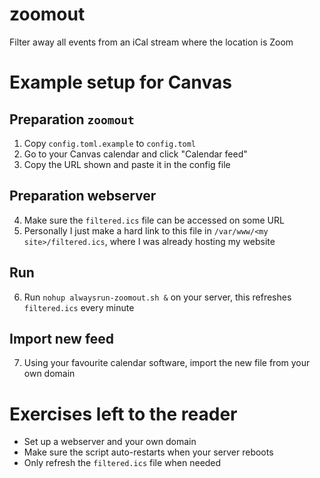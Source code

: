 # zoomout
Filter away all events from an iCal stream where the location is Zoom


# Example setup for Canvas

## Preparation `zoomout`
1. Copy `config.toml.example` to `config.toml`
2. Go to your Canvas calendar and click "Calendar feed"
3. Copy the URL shown and paste it in the config file

## Preparation webserver
4. Make sure the `filtered.ics` file can be accessed on some URL
5. Personally I just make a hard link to this file in `/var/www/<my site>/filtered.ics`, where I was already hosting my website

## Run
6. Run `nohup alwaysrun-zoomout.sh &` on your server, this refreshes `filtered.ics` every minute

## Import new feed
7. Using your favourite calendar software, import the new file from your own domain

# Exercises left to the reader
* Set up a webserver and your own domain
* Make sure the script auto-restarts when your server reboots
* Only refresh the `filtered.ics` file when needed
